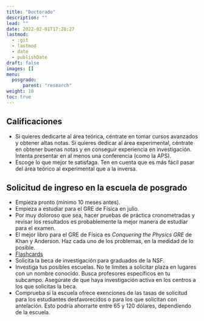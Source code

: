 ```yaml
---
title: "Doctorado"
description: ""
lead: ""
date: 2022-02-01T17:28:27
lastmod:
  - :git
  - lastmod
  - date
  - publishDate
draft: false
images: []
menu:
  posgrado:
      parent: "research"
weight: 10
toc: true
---
```


## Calificaciones

- Si quieres dedicarte al área teórica, céntrate en tomar cursos avanzados
y obtener altas notas. Si quieres dedicar al área experimental, céntrate
en obtener buenas notas y en conseguir experiencia en investigación.
Intenta presentar en al menos una conferencia (como la APS).
- Escoge lo que mejor te satisfaga. Ten en cuenta que es más fácil
pasar del área teórico al experimental que a la inversa.

## Solicitud de ingreso en la escuela de posgrado

- Empieza pronto (mínimo 10 meses antes).
- Empieza a estudiar para el GRE de Física en julio.
- Por muy doloroso que sea, hacer pruebas de práctica cronometradas y revisar
los resultados es probablemente la mejor manera de estudiar para el examen.
- El mejor libro para el GRE de Física es *Conquering the Physics GRE* de
Khan y Anderson. Haz cada uno de los problemas, en la medidad de lo posible.
- [Flashcards](http://great.cwru.edu/)
- Solicita la beca de investigación para graduados de la NSF.
- Investiga tus posibles escuelas. No te limites a solicitar plaza en lugares
con un nombre conocido. Busca profesores específicos en tu subcampo. Asegúrate
de que haya
investigación activa en los centros a los que solicitas la beca.
- Comprueba si la escuela ofrece exenciones de las tasas de solicitud para los
estudiantes desfavorecidos o para los que solicitan con antelación. Esto podría
ahorrarte entre 65 y 120 dólares, dependiendo de la escuela.

